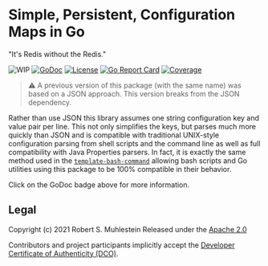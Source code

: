 # Simple, Persistent, Configuration Maps in Go

"It's Redis without the Redis."

![WIP](https://img.shields.io/badge/status-wip-red.svg)
[![GoDoc](https://godoc.org/github.com/rwxrob/conf-go?status.svg)](https://godoc.org/github.com/rwxrob/conf-go)
[![License](https://img.shields.io/badge/license-Apache2-brightgreen.svg)](LICENSE)
[![Go Report Card](https://goreportcard.com/badge/github.com/rwxrob/conf-go)](https://goreportcard.com/report/github.com/rwxrob/conf-go)
[![Coverage](https://gocover.io/_badge/github.com/rwxrob/conf-go)](https://gocover.io/github.com/rwxrob/conf-go)


> ⚠️
> A previous version of this package (with the same name) was based on
> a JSON approach. This version breaks from the JSON dependency.

Rather than use JSON this library assumes one string configuration key
and value pair per line. This not only simplifies the keys, but parses
much more quickly than JSON and is compatible with traditional
UNIX-style configuration parsing from shell scripts and the command line
as well as full compatibility with Java Properties parsers. In fact, it
is exactly the same method used in the [`template-bash-command`][bash]
allowing bash scripts and Go utilities using this package to be 100%
compatible in their behavior.

Click on the GoDoc badge above for more information.

[bash]: <https://github.com/rwxrob/template-bash-command>

## Legal

Copyright (c) 2021 Robert S. Muhlestein
Released under the [Apache 2.0](LICENSE)

Contributors and project participants implicitly accept the 
[Developer Certificate of Authenticity (DCO)](DCO).
